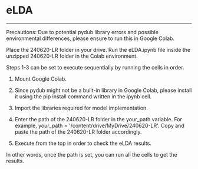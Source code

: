# eLDA
---

Precautions: Due to potential pydub library errors and possible environmental differences, please ensure to run this in Google Colab.


Place the 240620-LR folder in your drive.
Run the eLDA.ipynb file inside the unzipped 240620-LR folder in the Colab environment.

Steps 1-3 can be set to execute sequentially by running the cells in order.

1. Mount Google Colab.

2. Since pydub might not be a built-in library in Google Colab, please install it using the pip install command written in the ipynb cell.

3. Import the libraries required for model implementation.

4. Enter the path of the 240620-LR folder in the your_path variable. For example, your_path = '/content/drive/MyDrive/240620-LR'. Copy and paste the path of the 240620-LR folder accordingly.

5. Execute from the top in order to check the eLDA results.

In other words, once the path is set, you can run all the cells to get the results.


